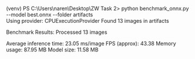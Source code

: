 (venv) PS C:\Users\naren\Desktop\ZW Task 2> python benchmark_onnx.py --model best.onnx --folder artifacts                               
Using provider: CPUExecutionProvider
Found 13 images in artifacts

Benchmark Results:
Processed 13 images
 
Average inference time: 23.05 ms/image
FPS (approx): 43.38
Memory usage: 87.95 MB
Model size: 11.58 MB